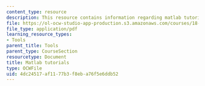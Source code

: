 ```yaml
---
content_type: resource
description: This resource contains information regarding matlab tutorials.
file: https://ol-ocw-studio-app-production.s3.amazonaws.com/courses/18-385j-nonlinear-dynamics-and-chaos-fall-2014/4dc24517af1177b3f8eba76f5e6ddb52_MIT18_385JF14_MatLab_Tut.pdf
file_type: application/pdf
learning_resource_types:
- Tools
parent_title: Tools
parent_type: CourseSection
resourcetype: Document
title: Matlab tutorials
type: OCWFile
uid: 4dc24517-af11-77b3-f8eb-a76f5e6ddb52
---
```


